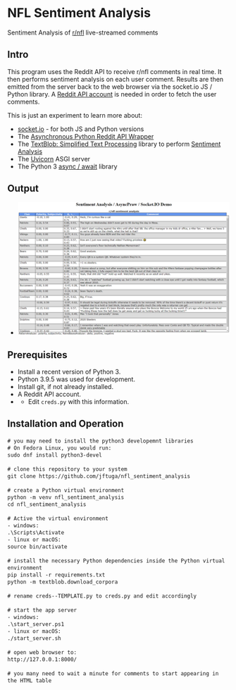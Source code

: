 # NFL Sentiment Analysis
Sentiment Analysis of [r/nfl](https://www.reddit.com/r/nfl/) live-streamed comments

## Intro
This program uses the Reddit API to receive r/nfl comments in real time.  It then performs sentiment analysis on each user comment.  Results are then emitted from the server back to the web browser via the socket.io JS / Python library. A [Reddit API account](https://www.reddit.com/dev/api/) is needed in order to fetch the user comments.

This is just an experiment to learn more about:

* [socket.io](https://socket.io/) - for both JS and Python versions
* The [Asynchronous Python Reddit API Wrapper](https://github.com/praw-dev/asyncpraw)
* The [TextBlob: Simplified Text Processing](https://textblob.readthedocs.io/) library to perform [Sentiment Analysis](https://en.wikipedia.org/wiki/Sentiment_analysis)
* The [Uvicorn](https://www.uvicorn.org/) ASGI server
* The Python 3 [async / await](https://docs.python.org/3/library/asyncio-task.html) library

## Output
* ![Example Output from web browser](output.png)

## Prerequisites
* Install a recent version of Python 3.
* Python 3.9.5 was used for development.
* Install git, if not already installed.
* A Reddit API account.
* * Edit `creds.py` with this information.

## Installation and Operation
```
# you may need to install the python3 developemnt libraries
# On Fedora Linux, you would run:
sudo dnf install python3-devel

# clone this repository to your system
git clone https://github.com/jftuga/nfl_sentiment_analysis

# create a Python virtual environment
python -m venv nfl_sentiment_analysis
cd nfl_sentiment_analysis

# Active the virtual environment
- windows:
.\Scripts\Activate
- linux or macOS:
source bin/activate

# install the necessary Python dependencies inside the Python virtual environment
pip install -r requirements.txt
python -m textblob.download_corpora

# rename creds--TEMPLATE.py to creds.py and edit accordingly

# start the app server
- windows:
.\start_server.ps1
- linux or macOS:
./start_server.sh

# open web browser to:
http://127.0.0.1:8000/

# you many need to wait a minute for comments to start appearing in the HTML table
```
